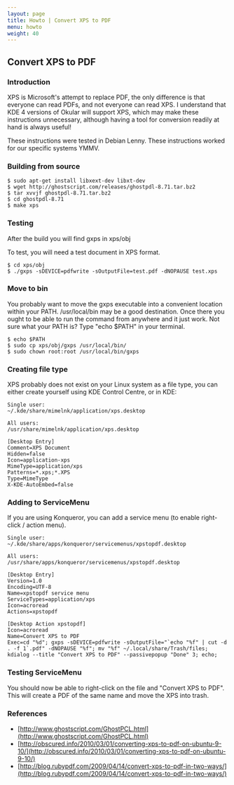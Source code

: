 ```yaml
---
layout: page
title: Howto | Convert XPS to PDF
menu: howto
weight: 40
---
```


## Convert XPS to PDF

### Introduction

XPS is Microsoft's attempt to replace PDF, the only difference is that everyone can read PDFs, and not everyone can read XPS.  I understand that KDE 4 versions of Okular will support XPS, which may make these instructions unnecessary, although having a tool for conversion readily at hand is always useful!

These instructions were tested in Debian Lenny.  These instructions worked for our specific systems YMMV.

### Building from source

    $ sudo apt-get install libxext-dev libxt-dev
    $ wget http://ghostscript.com/releases/ghostpdl-8.71.tar.bz2
    $ tar xvvjf ghostpdl-8.71.tar.bz2
    $ cd ghostpdl-8.71
    $ make xps

### Testing

After the build you will find gxps in xps/obj

To test, you will need a test document in XPS format.

    $ cd xps/obj
    $ ./gxps -sDEVICE=pdfwrite -sOutputFile=test.pdf -dNOPAUSE test.xps

### Move to bin

You probably want to move the gxps executable into a convenient location within your PATH.  /usr/local/bin may be a good destination.  Once there you ought to be able to run the command from anywhere and it just work.  Not sure what your PATH is?  Type "echo $PATH" in your terminal.

    $ echo $PATH
    $ sudo cp xps/obj/gxps /usr/local/bin/
    $ sudo chown root:root /usr/local/bin/gxps

### Creating file type

XPS probably does not exist on your Linux system as a file type, you can either create yourself using KDE Control Centre, or in KDE:

    Single user:
    ~/.kde/share/mimelnk/application/xps.desktop

    All users:
    /usr/share/mimelnk/application/xps.desktop

    [Desktop Entry]
    Comment=XPS Document
    Hidden=false
    Icon=application-xps
    MimeType=application/xps
    Patterns=*.xps;*.XPS
    Type=MimeType
    X-KDE-AutoEmbed=false

### Adding to ServiceMenu

If you are using Konqueror, you can add a service menu (to enable right-click / action menu).

    Single user:
    ~/.kde/share/apps/konqueror/servicemenus/xpstopdf.desktop

    All users:
    /usr/share/apps/konqueror/servicemenus/xpstopdf.desktop

    [Desktop Entry]
    Version=1.0
    Encoding=UTF-8
    Name=xpstopdf service menu
    ServiceTypes=application/xps
    Icon=acroread
    Actions=xpstopdf

    [Desktop Action xpstopdf]
    Icon=acroread
    Name=Convert XPS to PDF
    Exec=cd "%d"; gxps -sDEVICE=pdfwrite -sOutputFile="`echo "%f" | cut -d . -f 1`.pdf" -dNOPAUSE "%f"; mv "%f" ~/.local/share/Trash/files; kdialog --title "Convert XPS to PDF" --passivepopup "Done" 3; echo;

### Testing ServiceMenu

You should now be able to right-click on the file and "Convert XPS to PDF".  This will create a PDF of the same name and move the XPS into trash.

### References

   * [http://www.ghostscript.com/GhostPCL.html](http://www.ghostscript.com/GhostPCL.html)
   * [http://obscured.info/2010/03/01/converting-xps-to-pdf-on-ubuntu-9-10/](http://obscured.info/2010/03/01/converting-xps-to-pdf-on-ubuntu-9-10/)
   * [http://blog.rubypdf.com/2009/04/14/convert-xps-to-pdf-in-two-ways/](http://blog.rubypdf.com/2009/04/14/convert-xps-to-pdf-in-two-ways/)

